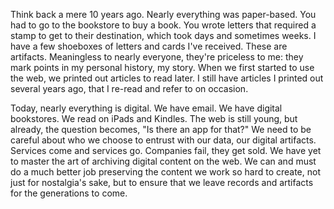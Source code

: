 

Think back a mere 10 years ago. Nearly everything was paper-based. You had to go to the bookstore to buy a
book. You wrote letters that required a stamp to get to their destination, which took days and sometimes
weeks. I have a few shoeboxes of letters and cards I've received. These are artifacts. Meaningless to nearly
everyone, they're priceless to me: they mark points in my personal history, my story. When we first started
to use the web, we printed out articles to read later. I still have articles I printed out several years ago,
that I re-read and refer to on occasion.

Today, nearly everything is digital. We have email. We have digital bookstores. We read on iPads and Kindles.
The web is still young, but already, the question becomes, "Is there an app for that?" We need to be careful
about who we choose to entrust with our data, our digital artifacts. Services come and services go. Companies
fail, they get sold. We have yet to master the art of archiving digital content on the web. We can and must do
a much better job preserving the content we work so hard to create, not just for nostalgia's sake, but to
ensure that we leave records and artifacts for the generations to come.  